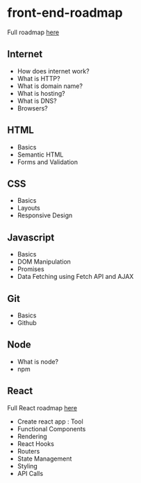 # front-end-roadmap

Full roadmap [here](https://roadmap.sh/frontend)

## Internet
- How does internet work?
- What is HTTP?
- What is domain name?
- What is hosting?
- What is DNS?
- Browsers?

## HTML
- Basics
- Semantic HTML
- Forms and Validation

## CSS
- Basics
- Layouts
- Responsive Design

## Javascript
- Basics
- DOM Manipulation
- Promises
- Data Fetching using Fetch API and AJAX

## Git
- Basics
- Github

## Node
- What is node?
- npm

## React
Full React roadmap [here](https://roadmap.sh/react)
- Create react app : Tool
- Functional Components
- Rendering
- React Hooks
- Routers
- State Management
- Styling
- API Calls
